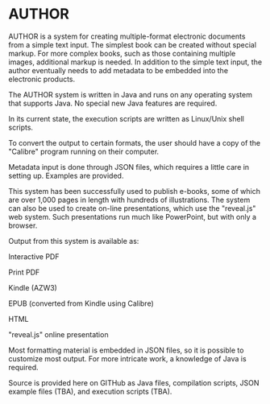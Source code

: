 # AUTHOR
AUTHOR is a system for creating multiple-format electronic documents from a simple text input. The simplest book can be created without special markup. For more complex books, such as those containing multiple images, additional markup is needed. In addition to the simple text input, the author eventually needs to add metadata to be embedded into the electronic products.

The AUTHOR system is written in Java and runs on any operating system that supports Java. No special new
Java features are required.

In its current state, the execution scripts are written as Linux/Unix shell scripts.

To convert the output to certain formats, the user should have a copy of the "Calibre" program
running on their computer.

Metadata input is done through JSON files, which requires a little care in setting up. Examples
are provided.

This system has been successfully used to publish e-books, some of which are over 1,000 pages
in length with hundreds of illustrations. The system can also be used to create
on-line presentations, which use the "reveal.js" web system. Such presentations run much
like PowerPoint, but with only a browser. 

Output from this system is available as:

Interactive PDF

Print PDF

Kindle (AZW3)

EPUB (converted from Kindle using Calibre)

HTML

"reveal.js" online presentation

Most formatting material is embedded in JSON files, so it is possible to
customize most output. For more intricate work, a knowledge of Java is
required.

Source is provided here on GITHub as Java files, compilation scripts,
JSON example files (TBA), and execution scripts (TBA).
